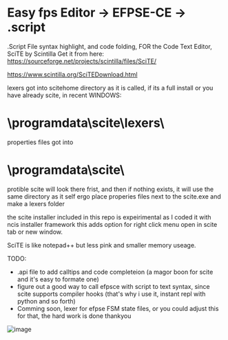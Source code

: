 # Easy fps Editor -> EFPSE-CE -> .script
.Script File syntax highlight, and code folding, 
FOR the Code Text Editor, SciTE by Scintilla
Get it from here:
https://sourceforge.net/projects/scintilla/files/SciTE/

https://www.scintilla.org/SciTEDownload.html

lexers got into scitehome directory as it is called, if its a full install or you have already scite, in recent WINDOWS:
# \programdata\scite\lexers\
properties files got into 
# \programdata\scite\

protible scite will look there frist, and then if nothing exists, it will use the same directory as it self
ergo place properies files next to the scite.exe and make a lexers folder

the scite installer included in this repo is expeirimental as I coded it with ncis installer framework
this adds option for right click menu open in scite tab or new window.

SciTE is like notepad++ but less pink and smaller memory useage. 

TODO:

* .api file to add calltips and code completeion (a magor boon for scite and it's easy to formate one)
* figure out a good way to call efpsce with script to text syntax, since scite supports compiler hooks
 (that's why i use it, instant repl with python and so forth)
* Comming soon, lexer for efpse FSM state files, or you could adjust this for that, the hard work is done thankyou

![image](https://github.com/user-attachments/assets/e29adcb6-7e16-4732-a984-d23bbc35178b)
